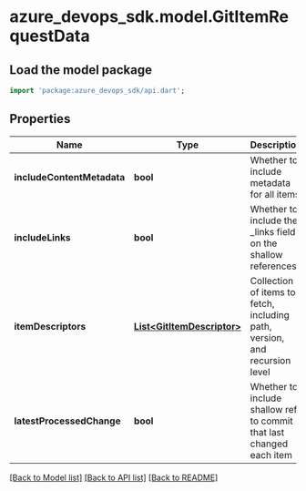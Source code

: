 # azure_devops_sdk.model.GitItemRequestData

## Load the model package
```dart
import 'package:azure_devops_sdk/api.dart';
```

## Properties
Name | Type | Description | Notes
------------ | ------------- | ------------- | -------------
**includeContentMetadata** | **bool** | Whether to include metadata for all items | [optional] [default to null]
**includeLinks** | **bool** | Whether to include the _links field on the shallow references | [optional] [default to null]
**itemDescriptors** | [**List&lt;GitItemDescriptor&gt;**](GitItemDescriptor.md) | Collection of items to fetch, including path, version, and recursion level | [optional] [default to []]
**latestProcessedChange** | **bool** | Whether to include shallow ref to commit that last changed each item | [optional] [default to null]

[[Back to Model list]](../README.md#documentation-for-models) [[Back to API list]](../README.md#documentation-for-api-endpoints) [[Back to README]](../README.md)


